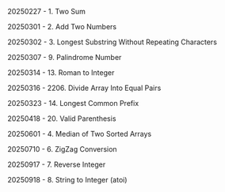20250227 - 1. Two Sum

20250301 - 2. Add Two Numbers

20250302 - 3. Longest Substring Without Repeating Characters

20250307 - 9. Palindrome Number

20250314 - 13. Roman to Integer

20250316 - 2206. Divide Array Into Equal Pairs

20250323 - 14. Longest Common Prefix

20250418 - 20. Valid Parenthesis

20250601 - 4. Median of Two Sorted Arrays

20250710 - 6. ZigZag Conversion

20250917 - 7. Reverse Integer

20250918 - 8. String to Integer (atoi)

